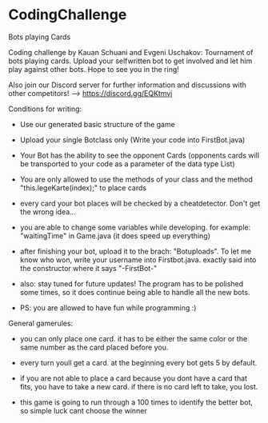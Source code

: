 # CodingChallenge
Bots playing Cards

Coding challenge by Kauan Schuani and Evgeni Uschakov: Tournament of bots playing cards. Upload your selfwritten bot to get involved and let him play against other bots. Hope to see you in the ring!

Also join our Discord server for further information and discussions with other competitors! --> https://discord.gg/EQKtmvj

Conditions for writing: 

- Use our generated basic structure of the game
            
- Upload your single Botclass only (Write your code into FirstBot.java)
            
- Your Bot has the ability to see the opponent Cards (opponents cards will be transported to your code as a parameter of the data type List<Karte>)

- You are only allowed to use the methods of your class and the method "this.legeKarte(index);" to place cards

- every card your bot places will be checked by a cheatdetector. Don't get the wrong idea...

- you are able to change some variables while developing. for example: "waitingTime" in Game.java (it does speed up everything)

- after finishing your bot, upload it to the brach: "Botuploads". To let me know who won, write your username into Firstbot.java. exactly said into the constructor where it says "-FirstBot-"

- also: stay tuned for future updates! The program has to be polished some times, so it does continue being able to handle all the new bots.

- PS: you are allowed to have fun while programming :)
            
General gamerules: 

- you can only place one card. it has to be either the same color or the same number as the card placed before you.

- every turn youll get a card. at the beginning every bot gets 5 by default. 

- if you are not able to place a card because you dont have a card that fits, you have to take a new card. if there is no card left to take, you lost.

- this game is going to run through a 100 times to identify the better bot, so simple luck cant choose the winner

